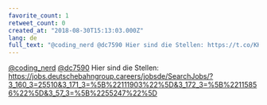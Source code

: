 ```yaml
---
favorite_count: 1
retweet_count: 0
created_at: "2018-08-30T15:13:03.000Z"
lang: de
full_text: "@coding_nerd @dc7590 Hier sind die Stellen: https://t.co/KKUaHFarwI"
---
```


[@coding_nerd](https://twitter.com/coding_nerd)
[@dc7590](https://twitter.com/dc7590) Hier sind die Stellen:
<https://jobs.deutschebahngroup.careers/jobsde/SearchJobs/?3_160_3=25510&3_171_3=%5B%22111903%22%5D&3_172_3=%5B%22115856%22%5D&3_57_3=%5B%2255247%22%5D>
